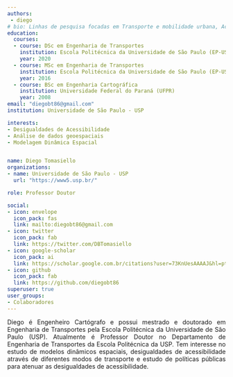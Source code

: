 ```yaml
---
authors:
 - diego
# bio: Linhas de pesquisa focadas em Transporte e mobilidade urbana, Acessibilidade, Equidade e Cidades.
education:
  courses:
  - course: DSc em Engenharia de Transportes
    institution: Escola Politécnica da Universidade de São Paulo (EP-USP)
    year: 2020
  - course: MSc em Engenharia de Transportes
    institution: Escola Politécnica da Universidade de São Paulo (EP-USP)
    year: 2016
  - course: BSc em Engenharia Cartográfica
    institution: Universidade Federal do Paraná (UFPR)
    year: 2008
email: "diegobt86@gmail.com"
institution: Universidade de São Paulo - USP

interests:
- Desigualdades de Acessibilidade
- Análise de dados geoespaciais
- Modelagem Dinâmica Espacial


name: Diego Tomasiello
organizations:
- name: Universidade de São Paulo - USP
  url: "https://www5.usp.br/"

role: Professor Doutor

social:
- icon: envelope
  icon_pack: fas
  link: mailto:diegobt86@gmail.com
- icon: twitter
  icon_pack: fab
  link: https://twitter.com/DBTomasiello
- icon: google-scholar
  icon_pack: ai
  link: https://scholar.google.com.br/citations?user=73KnUesAAAAJ&hl=pt-BR&oi=ao
- icon: github
  icon_pack: fab
  link: https://github.com/diegobt86
superuser: true
user_groups:
- Colaboradores
---
```


<p align="justify">
Diego é Engenheiro Cartógrafo e possui mestrado e doutorado em Engenharia de Transportes pela Escola Politécnica da Universidade de São Paulo (USP). Atualmente é Professor Doutor no Departamento de Engenharia de Transportes da Escola Politécnica da USP. Tem interesse no estudo de modelos dinâmicos espaciais, desigualdades de acessibilidade através de diferentes modos de transporte e estudo de políticas públicas para atenuar as desigualdades de acessibilidade.
</p>
